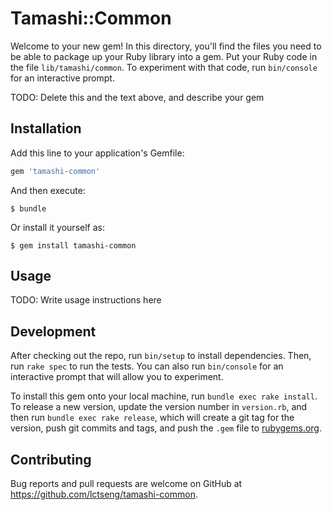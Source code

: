 # Tamashi::Common

Welcome to your new gem! In this directory, you'll find the files you need to be able to package up your Ruby library into a gem. Put your Ruby code in the file `lib/tamashi/common`. To experiment with that code, run `bin/console` for an interactive prompt.

TODO: Delete this and the text above, and describe your gem

## Installation

Add this line to your application's Gemfile:

```ruby
gem 'tamashi-common'
```

And then execute:

    $ bundle

Or install it yourself as:

    $ gem install tamashi-common

## Usage

TODO: Write usage instructions here

## Development

After checking out the repo, run `bin/setup` to install dependencies. Then, run `rake spec` to run the tests. You can also run `bin/console` for an interactive prompt that will allow you to experiment.

To install this gem onto your local machine, run `bundle exec rake install`. To release a new version, update the version number in `version.rb`, and then run `bundle exec rake release`, which will create a git tag for the version, push git commits and tags, and push the `.gem` file to [rubygems.org](https://rubygems.org).

## Contributing

Bug reports and pull requests are welcome on GitHub at https://github.com/lctseng/tamashi-common.


